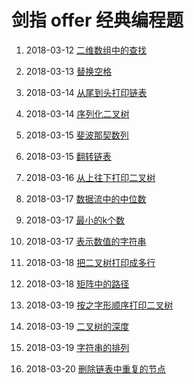 # 剑指 offer 经典编程题

1. 2018-03-12 [二维数组中的查找](https://github.com/MrQuJL/point-at-offer/blob/master/数组/二维数组中的查找.java "二维数组中的查找")

2. 2018-03-13 [替换空格](https://github.com/MrQuJL/point-at-offer/blob/master/字符串/替换空格.java "替换空格")

3. 2018-03-14 [从尾到头打印链表](https://github.com/MrQuJL/point-at-offer/blob/master/链表/从尾到头打印链表.java "从尾到头打印链表")

4. 2018-03-14 [序列化二叉树](https://github.com/MrQuJL/point-at-offer/blob/master/二叉树/序列化二叉树.java "序列化二叉树")

5. 2018-03-15 [斐波那契数列](https://github.com/MrQuJL/point-at-offer/blob/master/优化时间效率和空间效率/斐波那契数列.java "斐波那契数列")

6. 2018-03-15 [翻转链表](https://github.com/MrQuJL/point-at-offer/blob/master/链表/翻转链表.java "翻转链表")

7. 2018-03-16 [从上往下打印二叉树](https://github.com/MrQuJL/point-at-offer/blob/master/二叉树/从上往下打印二叉树.java "从上往下打印二叉树")

8. 2018-03-17 [数据流中的中位数](https://github.com/MrQuJL/point-at-offer/blob/master/优化时间效率和空间效率/数据流中的中位数.java "数据流中的中位数")

9. 2018-03-17 [最小的k个数](https://github.com/MrQuJL/point-at-offer/blob/master/优化时间效率和空间效率/最小的k个数.java "最小的k个数")

10. 2018-03-17 [表示数值的字符串](https://github.com/MrQuJL/point-at-offer/blob/master/字符串/表示数值的字符串.java "表示数值的字符串")

11. 2018-03-18 [把二叉树打印成多行](https://github.com/MrQuJL/point-at-offer/blob/master/二叉树/把二叉树打印成多行.java "把二叉树打印成多行")

12. 2018-03-18 [矩阵中的路径](https://github.com/MrQuJL/point-at-offer/blob/master/递归加回溯/矩阵中的路径.java "矩阵中的路径")

13. 2018-03-19 [按之字形顺序打印二叉树](https://github.com/MrQuJL/point-at-offer/blob/master/二叉树/按之字形顺序打印二叉树.java "按之字形顺序打印二叉树")

14. 2018-03-19 [二叉树的深度](https://github.com/MrQuJL/point-at-offer/blob/master/二叉树/二叉树的深度.java "二叉树的深度")

15. 2018-03-19 [字符串的排列](https://github.com/MrQuJL/point-at-offer/blob/master/递归加回溯/字符串的排列.java "字符串的排列")

16. 2018-03-20 [删除链表中重复的节点](https://github.com/MrQuJL/point-at-offer/blob/master/链表/删除链表中重复的节点.java "删除链表中重复的节点")
